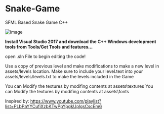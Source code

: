 # Snake-Game
SFML Based Snake Game C++


![image](https://user-images.githubusercontent.com/83970668/200563586-64e1e49e-38c9-4aa9-87fe-4d0bc615b7c6.png)

**Install Visual Studio 2017 and download the C++ Windows development tools from Tools/Get Tools and features...**

open .sln File to begin editing the code!


Use a copy of previous level and make modifications to make a new level in assets/levels location.
Make sure to include your level.text into your assets/levels/levels.txt to make the levels included in the Game

You can Modify the textures by modifing contents at assets\textures
You can Modify the textures by modifing contents at assets\fonts


Inspired by: https://www.youtube.com/playlist?list=PLbPaYYCufiXzbKTwPpYpgkUplgsCscEm6
